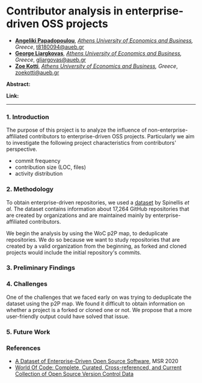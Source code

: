 # Contributor analysis in enterprise-driven OSS projects

* **[Angeliki Papadopoulou](https://www.balab.aueb.gr/angeliki-papadopolou.html)**, *[Athens University of Economics and Business](https://www.aueb.gr/en/international), Greece*, t8180094@aueb.gr
* **[George Liargkovas](https://www.balab.aueb.gr/george-liargkovas.html)**, *[Athens University of Economics and Business](https://www.aueb.gr/en/international), Greece*, gliargovas@aueb.gr
* **[Zoe Kotti](https://zkotti.github.io/)**, *[Athens University of Economics and Business](https://www.aueb.gr/en/international), Greece*, zoekotti@aueb.gr

**Abstract:** 

**Link:** 

***

### 1. Introduction
The purpose of this project is to analyze the influence of non-enterprise-affiliated contributors
to enterprise-driven OSS projects.
Particularly we aim to investigate the following project characteristics from contributors' perspective.

- commit frequency
- contribution size (LOC, files)
- activity distribution

### 2. Methodology
To obtain enterprise-driven repositories, we used a [dataset](https://dl.acm.org/doi/epdf/10.1145/3379597.3387495) by Spinellis *et al.* The dataset contains information about 17,264 GitHub repositories that are created by organizations and are maintained mainly by enterprise-affiliated contributors. 

We begin the analysis by using the WoC p2P map, to deduplicate repositories. We do so because we want to study repositories that are created by a valid organization from the beginning, as forked and cloned projects would include the initial repository's commits.

### 3. Preliminary Findings


### 4. Challenges
One of the challenges that we faced early on was trying to deduplicate the dataset using the p2P map. We found it difficult to obtain information on whether a project is a forked or cloned one or not. We propose that a more user-friendly output could have solved that issue.

### 5. Future Work


### References
- [A Dataset of Enterprise-Driven Open Source Software](https://arxiv.org/abs/2002.03927), MSR 2020
- [World Of Code: Complete, Curated, Cross-referenced, and Current Collection of Open Source Version Control Data](https://worldofcode.org/)
